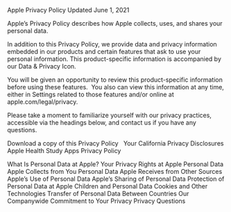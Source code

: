 Apple Privacy Policy
Updated June 1, 2021

Apple’s Privacy Policy describes how Apple collects, uses, and shares your personal data.

In addition to this Privacy Policy, we provide data and privacy information embedded in our products and certain features that ask to use your personal information. This product-specific information is accompanied by our Data & Privacy Icon.

You will be given an opportunity to review this product-specific information before using these features.  You also can view this information at any time, either in Settings related to those features and/or online at apple.com/legal/privacy.

Please take a moment to familiarize yourself with our privacy practices, accessible via the headings below, and contact us if you have any questions.

Download a copy of this Privacy Policy
 
Your California Privacy Disclosures 
Apple Health Study Apps Privacy Policy


What Is Personal Data at Apple?
Your Privacy Rights at Apple
Personal Data Apple Collects from You
Personal Data Apple Receives from Other Sources
Apple’s Use of Personal Data
Apple’s Sharing of Personal Data
Protection of Personal Data at Apple
Children and Personal Data
Cookies and Other Technologies
Transfer of Personal Data Between Countries
Our Companywide Commitment to Your Privacy
Privacy Questions